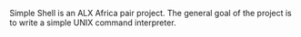 Simple Shell is an ALX Africa pair project. The general goal of the project is to write a simple UNIX command interpreter.

